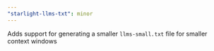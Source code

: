 ```yaml
---
"starlight-llms-txt": minor
---
```


Adds support for generating a smaller `llms-small.txt` file for smaller context windows
